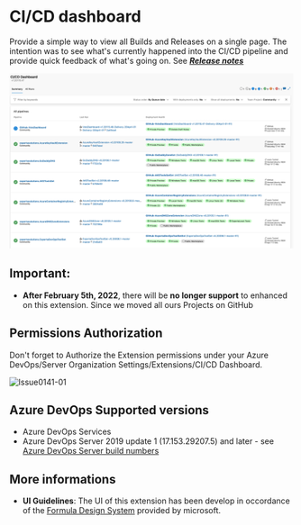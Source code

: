 # CI/CD dashboard

Provide a simple way to view all Builds and Releases on a single page.
The intention was to see what's currently happened into the CI/CD pipeline and provide quick feedback of what's going on. See ***[Release notes](https://github.com/expertasolutions/VstsDashboard/releases)***

![CICD_Screencapture](screenshots/CI_CD_Dashboard.png)

## **Important**:
- **After February 5th, 2022**, there will be **no longer support** to enhanced on this extension. Since we moved all ours Projects on GitHub

## Permissions Authorization
Don't forget to Authorize the Extension permissions under your Azure DevOps/Server Organization Settings/Extensions/CI/CD Dashboard.

  ![Issue0141-01](screenshots/PermissionAuth.png)

## Azure DevOps Supported versions
- Azure DevOps Services
- Azure DevOps Server 2019 update 1 (17.153.29207.5) and later - see [Azure DevOps Server build numbers](https://docs.microsoft.com/en-us/azure/devops/release-notes/features-timeline#server-build-numbers)

## More informations
- **UI Guidelines**: The UI of this extension has been develop in occordance of the [Formula Design System](https://developer.microsoft.com/en-ca/azure-devops) provided by microsoft.

